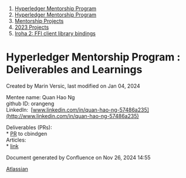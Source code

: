 1. [Hyperledger Mentorship Program](index.html)
2. [Hyperledger Mentorship Program](Hyperledger-Mentorship-Program_21954571.html)
3. [Mentorship Projects](Mentorship-Projects_21954604.html)
4. [2023 Projects](2023-Projects_21954865.html)
5. [Iroha 2: FFI client library bindings](21954902.html)

# Hyperledger Mentorship Program : Deliverables and Learnings

Created by Marin Versic, last modified on Jan 04, 2024

Mentee name: Quan Hao Ng  
github ID: orangeng  
LinkedIn:  [www.linkedin.com/in/quan-hao-ng-57486a235](http://www.linkedin.com/in/quan-hao-ng-57486a235)

Deliverables (PRs):  
\* [PR](https://github.com/mozilla/cbindgen/pull/905) to cbindgen  
Articles:  
\* [link](https://lf-hyperledger.atlassian.net/wiki/display/iroha/Hyperledger+Mentorship+program%3A+Iroha+2+FFI)

Document generated by Confluence on Nov 26, 2024 14:55

[Atlassian](http://www.atlassian.com/)
